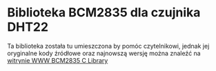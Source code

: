 # Biblioteka BCM2835 dla czujnika DHT22
Ta biblioteka została tu umieszczona by pomóc czytelnikowi, jednak jej oryginalne kody źródłowe oraz najnowszą wersję można znaleźć na [witrynie WWW BCM2835 C Library](http://www.airspayce.com/mikem/bcm2835/index.html)
